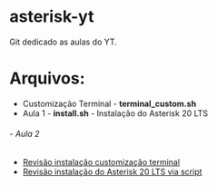 # asterisk-yt
Git dedicado as aulas do YT.

# Arquivos:
- Customização Terminal - **terminal_custom.sh**
- Aula 1 - **install.sh** - Instalação do Asterisk 20 LTS
###### - Aula 2 
- [Revisão instalação customização terminal](terminal_custom.sh)
- [Revisão instalação do Asterisk 20 LTS via script](install.sh)



